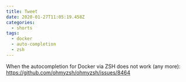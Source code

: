 ```yaml
---
title: Tweet
date: 2020-01-27T11:05:19.458Z
categories:
  - shorts
tags:
  - docker
  - auto-completion
  - zsh
---
```

When the autocompletion for Docker via ZSH does not work (any more): https://github.com/ohmyzsh/ohmyzsh/issues/8464

